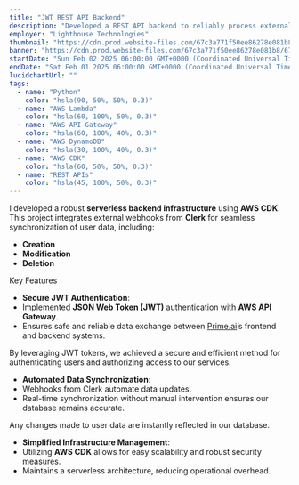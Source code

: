 ```yaml
---
title: "JWT REST API Backend"
description: "Developed a REST API backend to reliably process external webhook requests, maintaining high-quality standards including GitOps, Infrastructure as Code, and Unit & Integration testing"
employer: "Lighthouse Technologies"
thumbnail: "https://cdn.prod.website-files.com/67c3a771f50ee86278e081b8/67d92242543f77f7fa5bdcaf_67ce4288b0a55050e6651d96_jwt%2520primeai2.gif"
banner: "https://cdn.prod.website-files.com/67c3a771f50ee86278e081b8/67cbf2938dcac0c620425d98_67cbd4e5d19d256af5d102f7_photo-1515879218367-8466d910aaa4.jpeg"
startDate: "Sun Feb 02 2025 06:00:00 GMT+0000 (Coordinated Universal Time)"
endDate: "Sat Feb 01 2025 06:00:00 GMT+0000 (Coordinated Universal Time)"
lucidchartUrl: ""
tags:
  - name: "Python"
    color: "hsla(90, 50%, 50%, 0.3)"
  - name: "AWS Lambda"
    color: "hsla(60, 100%, 50%, 0.3)"
  - name: "AWS API Gateway"
    color: "hsla(60, 100%, 40%, 0.3)"
  - name: "AWS DynamoDB"
    color: "hsla(30, 100%, 40%, 0.3)"
  - name: "AWS CDK"
    color: "hsla(60, 50%, 50%, 0.3)"
  - name: "REST APIs"
    color: "hsla(45, 100%, 50%, 0.3)"
---
```


I developed a robust **serverless backend infrastructure** using **AWS CDK**. This project integrates external webhooks from **Clerk** for seamless synchronization of user data, including:

- **Creation**
- **Modification**
- **Deletion**

Key Features
- **Secure JWT Authentication**:
- Implemented **JSON Web Token (JWT)** authentication with **AWS API Gateway**.
- Ensures safe and reliable data exchange between [Prime.ai]()’s frontend and backend systems.

By leveraging JWT tokens, we achieved a secure and efficient method for authenticating users and authorizing access to our services.

- **Automated Data Synchronization**:
- Webhooks from Clerk automate data updates.
- Real-time synchronization without manual intervention ensures our database remains accurate.

Any changes made to user data are instantly reflected in our database.

- **Simplified Infrastructure Management**:
- Utilizing **AWS CDK** allows for easy scalability and robust security measures.
- Maintains a serverless architecture, reducing operational overhead.

‍

‍
